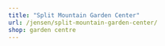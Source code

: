 ```yaml
---
title: "Split Mountain Garden Center"
url: /jensen/split-mountain-garden-center/
shop: garden centre
---
```

